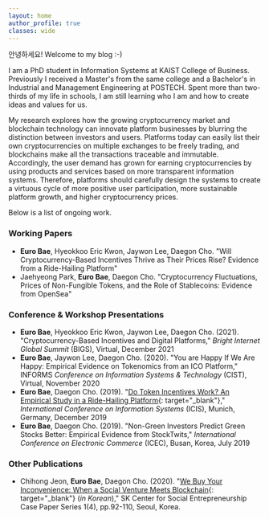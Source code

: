 ```yaml
---
layout: home
author_profile: true
classes: wide
---
```


안녕하세요! Welcome to my blog :-)

I am a PhD student in Information Systems at KAIST College of Business. Previously I received a Master's from the same college and a Bachelor's in Industrial and Management Engineering at POSTECH. Spent more than two-thirds of my life in schools, I am still learning who I am and how to create ideas and values for us.

My research explores how the growing cryptocurrency market and blockchain technology can innovate platform businesses by blurring the distinction between investors and users. Platforms today can easily list their own cryptocurrencies on multiple exchanges to be freely trading, and blockchains make all the transactions traceable and immutable. Accordingly, the user demand has grown for earning cryptocurrencies by using products and services based on more transparent information systems. Therefore, platforms should carefully design the systems to create a virtuous cycle of more positive user participation, more sustainable platform growth, and higher cryptocurrency prices.

Below is a list of ongoing work.


### Working Papers
* **Euro Bae**, Hyeokkoo Eric Kwon, Jaywon Lee, Daegon Cho. "Will Cryptocurrency-Based Incentives Thrive as Their Prices Rise? Evidence from a Ride-Hailing Platform"
* Jaehyeong Park, **Euro Bae**, Daegon Cho. "Cryptocurrency Fluctuations, Prices of Non-Fungible Tokens, and the Role of Stablecoins: Evidence from OpenSea"

### Conference & Workshop Presentations
* **Euro Bae**, Hyeokkoo Eric Kwon, Jaywon Lee, Daegon Cho. (2021). "Cryptocurrency-Based Incentives and Digital Platforms," _Bright Internet Global Summit_ (BIGS), Virtual, December 2021
* **Euro Bae**, Jaywon Lee, Daegon Cho. (2020). "You are Happy If We Are Happy: Empirical Evidence on Tokenomics from an ICO Platform," INFORMS _Conference on Information Systems & Technology_ (CIST), Virtual, November 2020
* **Euro Bae**, Daegon Cho. (2019). "[Do Token Incentives Work? An Empirical Study in a Ride-Hailing Platform](https://aisel.aisnet.org/icis2019/blockchain_fintech/blockchain_fintech/5/){: target="_blank"}," _International Conference on Information Systems_ (ICIS), Munich, Germany, December 2019
* **Euro Bae**, Daegon Cho. (2019). "Non-Green Investors Predict Green Stocks Better: Empirical Evidence from StockTwits," _International Conference on Electronic Commerce_ (ICEC), Busan, Korea, July 2019

### Other Publications
* Chihong Jeon, **Euro Bae**, Daegon Cho. (2020). "[We Buy Your Inconvenience: When a Social Venture Meets Blockchain](https://sksecenter.kaist.ac.kr/bbs/download.php?bo_table=B34_1&wr_id=9&no=1){: target="_blank"} (_in Korean_)," SK Center for Social Entrepreneurship Case Paper Series 1(4), pp.92-110, Seoul, Korea.
